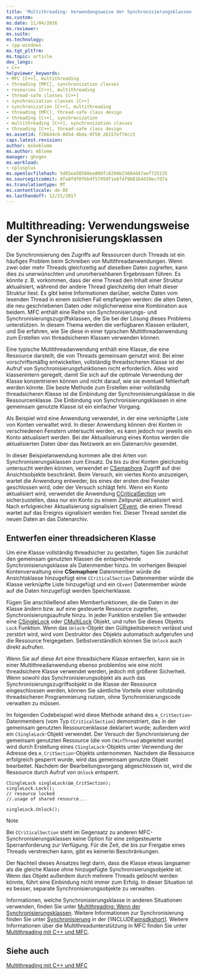```yaml
---
title: 'Multithreading: Verwendungsweise der Synchronisierungsklassen | Microsoft Docs'
ms.custom: 
ms.date: 11/04/2016
ms.reviewer: 
ms.suite: 
ms.technology:
- cpp-windows
ms.tgt_pltfrm: 
ms.topic: article
dev_langs:
- C++
helpviewer_keywords:
- MFC [C++], multithreading
- threading [MFC], synchronization classes
- resources [C++], multithreading
- thread-safe classes [C++]
- synchronization classes [C++]
- synchronization [C++], multithreading
- threading [MFC], thread-safe class design
- threading [C++], synchronization
- multithreading [C++], synchronization classes
- threading [C++], thread-safe class design
ms.assetid: f266d4c6-0454-4bda-9758-26157ef74cc5
caps.latest.revision: 
author: mikeblome
ms.author: mblome
manager: ghogen
ms.workload:
- cplusplus
ms.openlocfilehash: 5d85ea58588ea889fc8294b23604d47aef725135
ms.sourcegitcommit: 8fa8fdf0fbb4f57950f1e8f4f9b81b4d39ec7d7a
ms.translationtype: MT
ms.contentlocale: de-DE
ms.lasthandoff: 12/21/2017
---
```

# <a name="multithreading-how-to-use-the-synchronization-classes"></a>Multithreading: Verwendungsweise der Synchronisierungsklassen
Die Synchronisierung des Zugriffs auf Ressourcen durch Threads ist ein häufiges Problem beim Schreiben von Multithreadanwendungen. Wenn zwei oder mehr Threads gleichzeitig auf dieselben Daten zugreifen, kann dies zu unerwünschten und unvorhersehbaren Ergebnissen führen. Es könnte z. B. vorkommen, dass der eine Thread den Inhalt einer Struktur aktualisiert, während der andere Thread gleichzeitig den Inhalt dieser Struktur liest. Es gibt keine Informationen darüber, welche Daten vom lesenden Thread in einem solchen Fall empfangen werden: die alten Daten, die neu geschriebenen Daten oder möglicherweise eine Kombination aus beidem. MFC enthält eine Reihe von Synchronisierungs- und Synchronisierungszugriffsklassen, die Sie bei der Lösung dieses Problems unterstützen. In diesem Thema werden die verfügbaren Klassen erläutert, und Sie erfahren, wie Sie diese in einer typischen Multithreadanwendung zum Erstellen von threadsicheren Klassen verwenden können.  
  
 Eine typische Multithreadanwendung enthält eine Klasse, die eine Ressource darstellt, die von Threads gemeinsam genutzt wird. Bei einer vorschriftsmäßig entwickelten, vollständig threadsicheren Klasse ist der Aufruf von Synchronisierungsfunktionen nicht erforderlich. Alles wird klassenintern geregelt, damit Sie sich auf die optimale Verwendung der Klasse konzentrieren können und nicht darauf, wie sie eventuell fehlerhaft werden könnte. Die beste Methode zum Erstellen einer vollständig threadsicheren Klasse ist die Einbindung der Synchronisierungsklasse in die Ressourcenklasse. Die Einbindung von Synchronisierungsklassen in eine gemeinsam genutzte Klasse ist ein einfacher Vorgang.  
  
 Als Beispiel wird eine Anwendung verwendet, in der eine verknüpfte Liste von Konten verwaltet wird. In dieser Anwendung können drei Konten in verschiedenen Fenstern untersucht werden, es kann jedoch nur jeweils ein Konto aktualisiert werden. Bei der Aktualisierung eines Kontos werden die aktualisierten Daten über das Netzwerk an ein Datenarchiv gesendet.  
  
 In dieser Beispielanwendung kommen alle drei Arten von Synchronisierungsklassen zum Einsatz. Da bis zu drei Konten gleichzeitig untersucht werden können, verwendet er [CSemaphore](../mfc/reference/csemaphore-class.md) Zugriff auf drei Ansichtsobjekte beschränkt. Beim Versuch, ein viertes Konto anzuzeigen, wartet die Anwendung entweder, bis eines der ersten drei Fenster geschlossen wird, oder der Versuch schlägt fehl. Wenn ein Konto aktualisiert wird, verwendet die Anwendung [CCriticalSection](../mfc/reference/ccriticalsection-class.md) um sicherzustellen, dass nur ein Konto zu einem Zeitpunkt aktualisiert wird. Nach erfolgreicher Aktualisierung signalisiert [CEvent](../mfc/reference/cevent-class.md), die einen Thread wartet auf das Ereignis signalisiert werden frei. Dieser Thread sendet die neuen Daten an das Datenarchiv.  
  
##  <a name="_mfc_designing_a_thread.2d.safe_class"></a>Entwerfen einer threadsicheren Klasse  
 Um eine Klasse vollständig threadsicher zu gestalten, fügen Sie zunächst den gemeinsam genutzten Klassen die entsprechende Synchronisierungsklasse als Datenmember hinzu. Im vorherigen Beispiel Kontenverwaltung eine **CSemaphore** Datenmember würde die Ansichtsklasse hinzugefügt eine `CCriticalSection` Datenmember würde die Klasse verknüpfte Liste hinzugefügt und ein `CEvent` Datenmember würde auf die Daten hinzugefügt werden Speicherklasse.  
  
 Fügen Sie anschließend allen Memberfunktionen, die die Daten in der Klasse ändern bzw. auf eine gesteuerte Ressource zugreifen, Synchronisierungsaufrufe hinzu. In jeder Funktion erstellen Sie entweder eine [CSingleLock](../mfc/reference/csinglelock-class.md) oder [CMultiLock](../mfc/reference/cmultilock-class.md) Objekt, und rufen Sie dieses Objekts `Lock` Funktion. Wenn das `Unlock`-Objekt den Gültigkeitsbereich verlässt und zerstört wird, wird vom Destruktor des Objekts automatisch  aufgerufen und die Ressource freigegeben. Selbstverständlich können Sie `Unlock` auch direkt aufrufen.  
  
 Wenn Sie auf diese Art eine threadsichere Klasse entwerfen, kann sie in einer Multithreadanwendung ebenso problemlos wie eine nicht threadsichere Klasse verwendet werden, jedoch mit größerer Sicherheit. Wenn sowohl das Synchronisierungsobjekt als auch das Synchronisierungszugriffsobjekt in die Klasse der Ressource eingeschlossen werden, können Sie sämtliche Vorteile einer vollständig threadsicheren Programmierung nutzen, ohne Synchronisierungscode verwalten zu müssen.  
  
 Im folgenden Codebeispiel wird diese Methode anhand des `m_CritSection`-Datenmembers (vom Typ `CCriticalSection`) demonstriert, das in der gemeinsam genutzten Ressourcenklasse deklariert wurde; außerdem wird ein `CSingleLock`-Objekt verwendet. Der Versuch der Synchronisierung der gemeinsam genutzten Ressource (die von `CWinThread` abgeleitet wurde) wird durch Erstellung eines `CSingleLock`-Objekts unter Verwendung der Adresse des `m_CritSection`-Objekts unternommen. Nachdem die Ressource erfolgreich gesperrt wurde, wird das gemeinsam genutzte Objekt bearbeitet. Nachdem der Bearbeitungsvorgang abgeschlossen ist, wird die Ressource durch Aufruf von `Unlock` entsperrt.  
  
```  
CSingleLock singleLock(&m_CritSection);  
singleLock.Lock();  
// resource locked  
//.usage of shared resource...  
  
singleLock.Unlock();  
```  
  
> [!NOTE]
>  Bei `CCriticalSection` steht im Gegensatz zu anderen MFC-Synchronisierungsklassen keine Option für eine zeitgesteuerte Sperranforderung zur Verfügung. Für die Zeit, die bis zur Freigabe eines Threads verstreichen kann, gibt es keinerlei Beschränkungen.  
  
 Der Nachteil dieses Ansatzes liegt darin, dass die Klasse etwas langsamer als die gleiche Klasse ohne hinzugefügte Synchronisierungsobjekte ist. Wenn das Objekt außerdem durch mehrere Threads gelöscht werden könnte, führt eine Einbindung nicht immer zum Erfolg. In dieser Situation ist es besser, separate Synchronisierungsobjekte zu verwalten.  
  
 Informationen, welche Synchronisierungsklasse in anderen Situationen verwenden, finden Sie unter [Multithreading: Wenn der Synchronisierungsklassen](../parallel/multithreading-when-to-use-the-synchronization-classes.md). Weitere Informationen zur Synchronisierung finden Sie unter [Synchronisierung](http://msdn.microsoft.com/library/windows/desktop/ms686353) in der [!INCLUDE[winsdkshort](../atl-mfc-shared/reference/includes/winsdkshort_md.md)]. Weitere Informationen über die Multithreadunterstützung in MFC finden Sie unter [Multithreading mit C++ und MFC](../parallel/multithreading-with-cpp-and-mfc.md).  
  
## <a name="see-also"></a>Siehe auch  
 [Multithreading mit C++ und MFC](../parallel/multithreading-with-cpp-and-mfc.md)